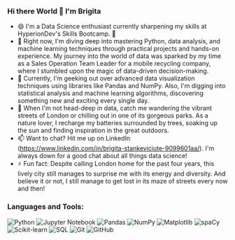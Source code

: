 ### Hi there World 👋 I'm Brigita

- 😄 I'm a Data Science enthusiast currently sharpening my skills at HyperionDev's Skills Bootcamp. 🌟
- 🔭 Right now, I'm diving deep into mastering Python, data analysis, and machine learning techniques through practical projects and hands-on experience. My journey into the world of data was sparked by my time as a Sales Operation Team Leader for a mobile recycling company, where I stumbled upon the magic of data-driven decision-making.
- 🌱 Currently, I'm geeking out over advanced data visualization techniques using libraries like Pandas and NumPy. Also, I'm digging into statistical analysis and machine learning algorithms, discovering something new and exciting every single day.
- 🌳 When I'm not head-deep in data, catch me wandering the vibrant streets of London or chilling out in one of its gorgeous parks. As a nature lover, I recharge my batteries surrounded by trees, soaking up the sun and finding inspiration in the great outdoors.
- 📫 Want to chat? Hit me up on LinkedIn (https://www.linkedin.com/in/brigita-stankeviciute-9099601aa/). I'm always down for a good chat about all things data science!
- ⚡ Fun fact: Despite calling London home for the past four years, this lively city still manages to surprise me with its energy and diversity. And believe it or not, I still manage to get lost in its maze of streets every now and then!

### Languages and Tools:

![Python](https://img.icons8.com/color/48/000000/python.png) ![Jupyter Notebook](https://upload.wikimedia.org/wikipedia/commons/3/38/Jupyter_logo.svg) ![Pandas](https://img.icons8.com/color/48/000000/pandas.png) ![NumPy](https://img.icons8.com/color/48/000000/numpy.png) ![Matplotlib](https://www.jumpingrivers.com/blog/customising-matplotlib/matplot_title_logo.png) ![spaCy](https://upload.wikimedia.org/wikipedia/commons/8/88/SpaCy_logo.svg) ![Scikit-learn](https://upload.wikimedia.org/wikipedia/commons/0/05/Scikit_learn_logo_small.svg) ![SQL](https://img.icons8.com/color/48/000000/sql.png) ![Git](https://img.icons8.com/color/48/000000/git.png) ![GitHub](https://img.icons8.com/color/48/000000/github.png)

